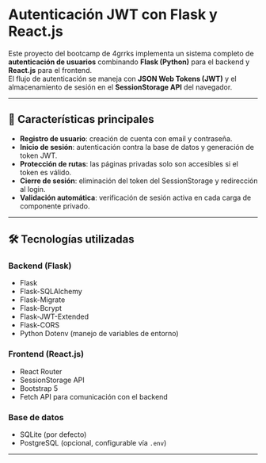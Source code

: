 # Autenticación JWT con Flask y React.js

Este proyecto del bootcamp de 4grrks implementa un sistema completo de **autenticación de usuarios** combinando **Flask (Python)** para el backend y **React.js** para el frontend.  
El flujo de autenticación se maneja con **JSON Web Tokens (JWT)** y el almacenamiento de sesión en el **SessionStorage API** del navegador.

---

## 🚀 Características principales

- **Registro de usuario**: creación de cuenta con email y contraseña.
- **Inicio de sesión**: autenticación contra la base de datos y generación de token JWT.
- **Protección de rutas**: las páginas privadas solo son accesibles si el token es válido.
- **Cierre de sesión**: eliminación del token del SessionStorage y redirección al login.
- **Validación automática**: verificación de sesión activa en cada carga de componente privado.

---

## 🛠️ Tecnologías utilizadas

### Backend (Flask)
- Flask
- Flask-SQLAlchemy
- Flask-Migrate
- Flask-Bcrypt
- Flask-JWT-Extended
- Flask-CORS
- Python Dotenv (manejo de variables de entorno)

### Frontend (React.js)
- React Router
- SessionStorage API
- Bootstrap 5
- Fetch API para comunicación con el backend

### Base de datos
- SQLite (por defecto)
- PostgreSQL (opcional, configurable vía `.env`)

---
